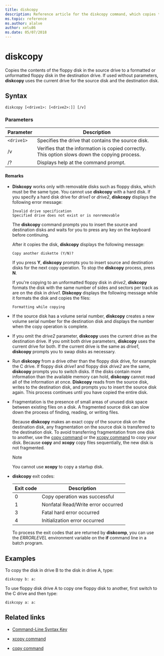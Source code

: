 ```yaml
---
title: diskcopy
description: Reference article for the diskcopy command, which copies the contents of the floppy disk in the source drive to a formatted or unformatted floppy disk in the destination drive.
ms.topic: reference
ms.author: alalve
author: xelu86
ms.date: 05/07/2018
---
```



# diskcopy

Copies the contents of the floppy disk in the source drive to a formatted or unformatted floppy disk in the destination drive. If used without parameters, **diskcopy** uses the current drive for the source disk and the destination disk.

## Syntax

```
diskcopy [<drive1>: [<drive2>:]] [/v]
```

### Parameters

| Parameter | Description |
| --------- | ----------- |
| `<drive1>` | Specifies the drive that contains the source disk. |
| /v | Verifies that the information is copied correctly. This option slows down the copying process. |
| /? | Displays help at the command prompt. |

#### Remarks

- **Diskcopy** works only with removable disks such as floppy disks, which must be the same type. You cannot use **diskcopy** with a hard disk. If you specify a hard disk drive for *drive1* or *drive2*, **diskcopy** displays the following error message:

    ```
    Invalid drive specification
    Specified drive does not exist or is nonremovable
    ```

    The **diskcopy** command prompts you to insert the source and destination disks and waits for you to press any key on the keyboard before continuing.

    After it copies the disk, **diskcopy** displays the following message:

    ```
    Copy another diskette (Y/N)?
    ```

    If you press **Y**, **diskcopy** prompts you to insert source and destination disks for the next copy operation. To stop the **diskcopy** process, press **N**.

    If you're copying to an unformatted floppy disk in *drive2*, **diskcopy** formats the disk with the same number of sides and sectors per track as are on the disk in *drive1*. **Diskcopy** displays the following message while it formats the disk and copies the files:

    ```
    Formatting while copying
    ```

- If the source disk has a volume serial number, **diskcopy** creates a new volume serial number for the destination disk and displays the number when the copy operation is complete.

- If you omit the *drive2* parameter, **diskcopy** uses the current drive as the destination drive. If you omit both drive parameters, **diskcopy** uses the current drive for both. If the current drive is the same as *drive1*, **diskcopy** prompts you to swap disks as necessary.

- Run **diskcopy** from a drive other than the floppy disk drive, for example the C drive. If floppy disk *drive1* and floppy disk *drive2* are the same, **diskcopy** prompts you to switch disks. If the disks contain more information than the available memory can hold, **diskcopy** cannot read all of the information at once. **Diskcopy** reads from the source disk, writes to the destination disk, and prompts you to insert the source disk again. This process continues until you have copied the entire disk.

- Fragmentation is the presence of small areas of unused disk space between existing files on a disk. A fragmented source disk can slow down the process of finding, reading, or writing files.

    Because **diskcopy** makes an exact copy of the source disk on the destination disk, any fragmentation on the source disk is transferred to the destination disk. To avoid transferring fragmentation from one disk to another, use the [copy command](copy.md) or the [xcopy command](xcopy.md) to copy your disk. Because **copy** and **xcopy** copy files sequentially, the new disk is not fragmented.

    > [!NOTE]
    > You cannot use **xcopy** to copy a startup disk.

- **diskcopy** exit codes:

    | Exit code | Description |
    | --------- | ----------- |
    | 0 | Copy operation was successful |
    | 1 | Nonfatal Read/Write error occurred |
    | 3 | Fatal hard error occurred |
    | 4 | Initialization error occurred |

    To process the exit codes that are returned by **diskcomp**, you can use the *ERRORLEVEL* environment variable on the **if** command line in a batch program.

## Examples

To copy the disk in drive B to the disk in drive A, type:

```
diskcopy b: a:
```

To use floppy disk drive A to copy one floppy disk to another, first switch to the C drive and then type:

```
diskcopy a: a:
```

## Related links

- [Command-Line Syntax Key](command-line-syntax-key.md)

- [xcopy command](xcopy.md)

- [copy command](copy.md)
